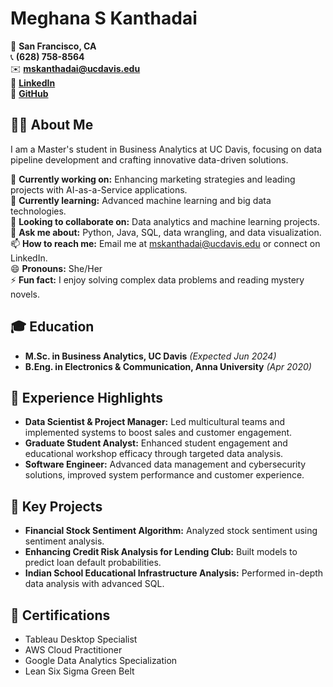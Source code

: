 # Meghana S Kanthadai

📍 **San Francisco, CA**  
📞 **(628) 758-8564**  
✉️ **mskanthadai@ucdavis.edu**  
🔗 **[LinkedIn](#)**  
🔗 **[GitHub](#)**  

## 👩‍💻 About Me

I am a Master's student in Business Analytics at UC Davis, focusing on data pipeline development and crafting innovative data-driven solutions. 

🔭 **Currently working on:** Enhancing marketing strategies and leading projects with AI-as-a-Service applications.  
🌱 **Currently learning:** Advanced machine learning and big data technologies.  
👯 **Looking to collaborate on:** Data analytics and machine learning projects.  
💬 **Ask me about:** Python, Java, SQL, data wrangling, and data visualization.  
📫 **How to reach me:** Email me at mskanthadai@ucdavis.edu or connect on LinkedIn.  
😄 **Pronouns:** She/Her  
⚡ **Fun fact:** I enjoy solving complex data problems and reading mystery novels.  

## 🎓 Education

- **M.Sc. in Business Analytics, UC Davis** _(Expected Jun 2024)_  
- **B.Eng. in Electronics & Communication, Anna University** _(Apr 2020)_  

## 💼 Experience Highlights

- **Data Scientist & Project Manager:** Led multicultural teams and implemented systems to boost sales and customer engagement.
- **Graduate Student Analyst:** Enhanced student engagement and educational workshop efficacy through targeted data analysis.
- **Software Engineer:** Advanced data management and cybersecurity solutions, improved system performance and customer experience.

## 🚀 Key Projects

- **Financial Stock Sentiment Algorithm:** Analyzed stock sentiment using sentiment analysis.
- **Enhancing Credit Risk Analysis for Lending Club:** Built models to predict loan default probabilities.
- **Indian School Educational Infrastructure Analysis:** Performed in-depth data analysis with advanced SQL.

## 📜 Certifications

- Tableau Desktop Specialist  
- AWS Cloud Practitioner  
- Google Data Analytics Specialization  
- Lean Six Sigma Green Belt

